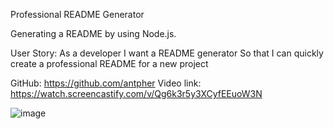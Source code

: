 Professional README Generator

Generating a README by using Node.js.

User Story:
As a developer
I want a README generator
So that I can quickly create a professional README for a new project

GitHub: https://github.com/antpher
Video link: https://watch.screencastify.com/v/Qg6k3r5y3XCyfEEuoW3N

![image](https://user-images.githubusercontent.com/87097621/135772207-2004f9b8-f674-4a2f-8b78-bc9a676a015d.png)
